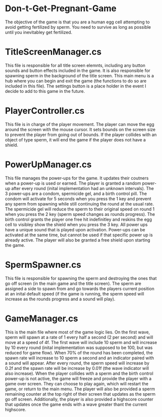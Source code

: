 # Don-t-Get-Pregnant-Game
The objective of the game is that you are a human egg cell attempting to avoid getting fertilized by sperm. You need to survive as long as possible until you inevitabley get fertilized.

# TitleScreenManager.cs
This file is responsible for all title screen elemnts, including any button sounds and button effects included in the game. It is also responsible for spawning sperm in the background of the title screen. This main menu is a hub where you can begin and exit the game (the functions to do so are included in this file). The settings button is a place holder in the event I decide to add to this game in the future.

# PlayerController.cs
This file is in charge of the player movement. The player can move the egg around the screen with the mouse cursor. It sets bounds on the screen size to prevent the player from going out of bounds. If the player collides with an object of type sperm, it will end the game if the player does not have a shield.

# PowerUpManager.cs
This file manages the power-ups for the game. It updates their coutners when a power-up is used or earned. The player is granted a random power-up after every round (inital implementation had an unknown intervals). The 3 power-ups are a condom, spermicide gel, and a birth control pill. The condom will activate for 5 seconds when you press the 1 key and prevent any sperm from spawning while still continuing the round at the usual rate. The spermicide gel will reduce the sperm to their original speed on round 1 when you press the 2 key (sperm speed changes as rounds progress). The birth control grants the player one free hit indefinitley and reskins the egg cell to visibley show the shield when you press the 3 key. All power ups have a unique sound that is played upon activation. Power-ups can be activated at the same time, but cannot be used if that specific power up is already active. The player will also be granted a free shield upon starting the game.

# SpermSpawner.cs
This file is responsible for spawning the sperm and destroying the ones that go off screen (in the main game and the title screen). The sperm are assigned a side to spawn from and go towards the players current position at an inital default speed (if the game is running, the sperm speed will increase as the rounds progress and a sound will play).

# GameManager.cs
This is the main file where most of the game logic lies. On the first wave, sperm will spawn at a rate of 1 every half a second (2 per second) and will move at a speed of 4f. The first wave will include 10 sperm and will increase by 10 every round (inital implementation was supposed to be 100, but was reduced for game flow). When 70% of the round has been completed, the spawn rate will increase to 10 sperm a second and an indicator paired with a sound will appear. After every round, the sperm speed will increase by 0.2f and the spawn rate will be increase by 0.01f (the wave indicator will also increase). When the player collides with a sperm and the birth control power-up is not active, the game will freeze and provide the player with a game over screen. They can choose to play again, which will restart the game, or return to the main menu. The player will also be provided a sperm remaining counter at the top right of their screen that updates as the sperm go off screen. Additionally, the player is also provided a highscore counter that updates once the game ends with a wave greater thant the current highscore.
